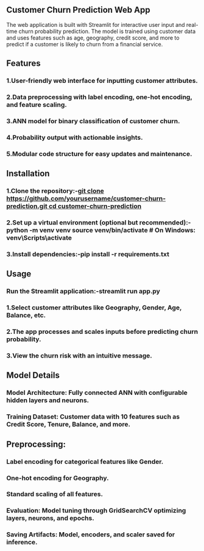 ## Customer Churn Prediction Web App

The web application is built with Streamlit for interactive user input and real-time churn probability prediction. The model is trained using customer data and uses features such as age, geography, credit score, and more to predict if a customer is likely to churn from a financial service.

## Features

### 1.User-friendly web interface for inputting customer attributes.

### 2.Data preprocessing with label encoding, one-hot encoding, and feature scaling.

### 3.ANN model for binary classification of customer churn.

### 4.Probability output with actionable insights.

### 5.Modular code structure for easy updates and maintenance.


## Installation
### 1.Clone the repository:-[git clone https://github.com/yourusername/customer-churn-prediction.git cd customer-churn-prediction](https://github.com/abhikgpian/DL-customer-churn-model.git)

### 2.Set up a virtual environment (optional but recommended):-python -m venv venv source venv/bin/activate  # On Windows: venv\Scripts\activate

### 3.Install dependencies:-pip install -r requirements.txt


## Usage
### Run the Streamlit application:-streamlit run app.py

### 1.Select customer attributes like Geography, Gender, Age, Balance, etc.

### 2.The app processes and scales inputs before predicting churn probability.

### 3.View the churn risk with an intuitive message.


## Model Details
### Model Architecture: Fully connected ANN with configurable hidden layers and neurons.

### Training Dataset: Customer data with 10 features such as Credit Score, Tenure, Balance, and more.

## Preprocessing:

### Label encoding for categorical features like Gender.

### One-hot encoding for Geography.

### Standard scaling of all features.

### Evaluation: Model tuning through GridSearchCV optimizing layers, neurons, and epochs.

### Saving Artifacts: Model, encoders, and scaler saved for inference.
